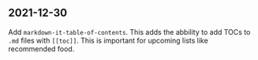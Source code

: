 ## 2021-12-30

Add `markdown-it-table-of-contents`.
This adds the abbility to add TOCs to `.md` files with `[[toc]]`.
This is important for upcoming lists like recommended food.